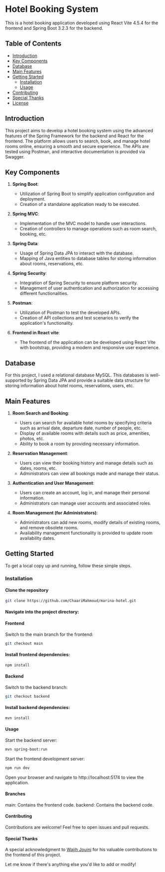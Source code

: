 # Hotel Booking System

This is a hotel booking application developed using React Vite 4.5.4 for the frontend and Spring Boot 3.2.3 for the backend.

## Table of Contents

- [Introduction](#introduction)
- [Key Components](#key-components)
- [Database](#database)
- [Main Features](#main-features)
- [Getting Started](#getting-started)
  - [Installation](#installation)
  - [Usage](#usage)
- [Contributing](#contributing)
- [Special Thanks](#special-thanks)
- [License](#license)

## Introduction

This project aims to develop a hotel booking system using the advanced features of the Spring Framework for the backend and React for the frontend. The platform allows users to search, book, and manage hotel rooms online, ensuring a smooth and secure experience. The APIs are tested using Postman, and interactive documentation is provided via Swagger.

## Key Components

1. **Spring Boot**:
   - Utilization of Spring Boot to simplify application configuration and deployment.
   - Creation of a standalone application ready to be executed.

2. **Spring MVC**:
   - Implementation of the MVC model to handle user interactions.
   - Creation of controllers to manage operations such as room search, booking, etc.

3. **Spring Data**:
   - Usage of Spring Data JPA to interact with the database.
   - Mapping of Java entities to database tables for storing information about rooms, reservations, etc.

4. **Spring Security**:
   - Integration of Spring Security to ensure platform security.
   - Management of user authentication and authorization for accessing different functionalities.

5. **Postman**:
   - Utilization of Postman to test the developed APIs.
   - Creation of API collections and test scenarios to verify the application's functionality.
   
6. **Frontend in React vite**:
   - The frontend of the application can be developed using React Vite with bootstrap, providing a modern and responsive user experience.


## Database

For this project, I used a relational database MySQL. This databases is well-supported by Spring Data JPA and provide a suitable data structure for storing information about hotel rooms, reservations, users, etc.

## Main Features

1. **Room Search and Booking**:
   - Users can search for available hotel rooms by specifying criteria such as arrival date, departure date, number of people, etc.
   - Display of available rooms with details such as price, amenities, photos, etc.
   - Ability to book a room by providing necessary information.

2. **Reservation Management**:
   - Users can view their booking history and manage details such as dates, rooms, etc.
   - Administrators can view all bookings made and manage their status.

3. **Authentication and User Management**:
   - Users can create an account, log in, and manage their personal information.
   - Administrators can manage user accounts and associated roles.

4. **Room Management (for Administrators)**:
   - Administrators can add new rooms, modify details of existing rooms, and remove obsolete rooms.
   - Availability management functionality is provided to update room availability dates.

## Getting Started

To get a local copy up and running, follow these simple steps.

### Installation

#### Clone the repository

```bash
git clone https://github.com/ChaariMahmoud/marina-hotel.git
```

#### Navigate into the project directory:


#### Frontend
Switch to the main branch for the frontend:

```bash
git checkout main
```
#### Install frontend dependencies:

```bash
npm install
```
#### Backend
Switch to the backend branch:

```bash
git checkout backend
```
#### Install backend dependencies:

```bash
mvn install
```
#### Usage
Start the backend server:

```bash
mvn spring-boot:run
```

Start the frontend development server:

```bash
npm run dev
```
Open your browser and navigate to http://localhost:5174 to view the application.


#### Branches
main: Contains the frontend code.
backend: Contains the backend code.
#### Contributing
Contributions are welcome! Feel free to open issues and pull requests.

#### Special Thanks
A special acknowledgment to [Wajih Jouini](https://github.com/jouini-wajih) for his valuable contributions to the frontend of this project.

Let me know if there's anything else you'd like to add or modify!
